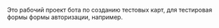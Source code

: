 Это рабочий проект бота по созданию тестовых карт, для тестировая формы формы авторизации, например.
